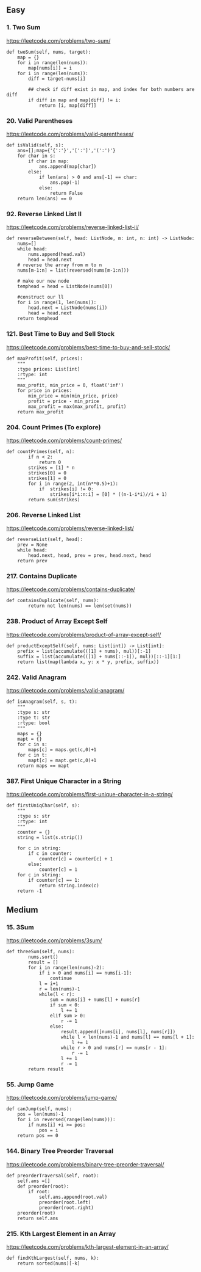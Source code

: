 ## Easy

### 1. Two Sum

https://leetcode.com/problems/two-sum/

```
def twoSum(self, nums, target):
    map = {}
    for i in range(len(nums)):
        map[nums[i]] = i
    for i in range(len(nums)):
        diff = target-nums[i]

        ## check if diff exist in map, and index for both numbers are diff
        if diff in map and map[diff] != i:
            return [i, map[diff]]
```

### 20. Valid Parentheses

https://leetcode.com/problems/valid-parentheses/

```
def isValid(self, s):
    ans=[];map={'{':'}','[':']','(':')'}
    for char in s:
        if char in map:
            ans.append(map[char])
        else:
            if len(ans) > 0 and ans[-1] == char:
                ans.pop(-1)
            else:
                return False
    return len(ans) == 0
```

### 92. Reverse Linked List II

https://leetcode.com/problems/reverse-linked-list-ii/

```
def reverseBetween(self, head: ListNode, m: int, n: int) -> ListNode:
    nums=[]
    while head:
        nums.append(head.val)
        head = head.next
    # reverse the array from m to n
    nums[m-1:n] = list(reversed(nums[m-1:n]))

    # make our new node
    temphead = head = ListNode(nums[0])

    #construct our ll
    for i in range(1, len(nums)):
        head.next = ListNode(nums[i])
        head = head.next
    return temphead
```

### 121. Best Time to Buy and Sell Stock

https://leetcode.com/problems/best-time-to-buy-and-sell-stock/

```
def maxProfit(self, prices):
    """
    :type prices: List[int]
    :rtype: int
    """
    max_profit, min_price = 0, float('inf')
    for price in prices:
        min_price = min(min_price, price)
        profit = price - min_price
        max_profit = max(max_profit, profit)
    return max_profit
```

### 204. Count Primes (To explore)

https://leetcode.com/problems/count-primes/

```
def countPrimes(self, n):
        if n < 2:
            return 0
        strikes = [1] * n
        strikes[0] = 0
        strikes[1] = 0
        for i in range(2, int(n**0.5)+1):
            if  strikes[i] != 0:
                strikes[i*i:n:i] = [0] * ((n-1-i*i)//i + 1)
        return sum(strikes)
```

### 206. Reverse Linked List

https://leetcode.com/problems/reverse-linked-list/

```
def reverseList(self, head):
    prev = None
    while head:
        head.next, head, prev = prev, head.next, head
    return prev
```

### 217. Contains Duplicate

https://leetcode.com/problems/contains-duplicate/

```
def containsDuplicate(self, nums):
        return not len(nums) == len(set(nums))
```

### 238. Product of Array Except Self

https://leetcode.com/problems/product-of-array-except-self/

```
def productExceptSelf(self, nums: List[int]) -> List[int]:
    prefix = list(accumulate(([1] + nums), mul))[:-1]
    suffix = list(accumulate(([1] + nums[::-1]), mul))[::-1][1:]
    return list(map(lambda x, y: x * y, prefix, suffix))
```

### 242. Valid Anagram

https://leetcode.com/problems/valid-anagram/

```
def isAnagram(self, s, t):
    """
    :type s: str
    :type t: str
    :rtype: bool
    """
    maps = {}
    mapt = {}
    for c in s:
        maps[c] = maps.get(c,0)+1
    for c in t:
        mapt[c] = mapt.get(c,0)+1
    return maps == mapt
```

### 387. First Unique Character in a String

https://leetcode.com/problems/first-unique-character-in-a-string/

```
def firstUniqChar(self, s):
    """
    :type s: str
    :rtype: int
    """
    counter = {}
    string = list(s.strip())

    for c in string:
        if c in counter:
            counter[c] = counter[c] + 1
        else:
            counter[c] = 1
    for c in string:
        if counter[c] == 1:
            return string.index(c)
    return -1
```

## Medium

### 15. 3Sum

https://leetcode.com/problems/3sum/

```
def threeSum(self, nums):
        nums.sort()
        result = []
        for i in range(len(nums)-2):
            if i > 0 and nums[i] == nums[i-1]:
                continue
            l = i+1
            r = len(nums)-1
            while(l < r):
                sum = nums[i] + nums[l] + nums[r]
                if sum < 0:
                    l += 1
                elif sum > 0:
                    r -= 1
                else:
                    result.append([nums[i], nums[l], nums[r]])
                    while l < len(nums)-1 and nums[l] == nums[l + 1]:
                        l += 1
                    while r > 0 and nums[r] == nums[r - 1]:
                        r -= 1
                    l += 1
                    r -= 1
        return result
```

### 55. Jump Game

https://leetcode.com/problems/jump-game/

```
def canJump(self, nums):
    pos = len(nums)-1
    for i in reversed(range(len(nums))):
        if nums[i] +i >= pos:
            pos = i
    return pos == 0
```

### 144. Binary Tree Preorder Traversal

https://leetcode.com/problems/binary-tree-preorder-traversal/

```
def preorderTraversal(self, root):
    self.ans =[]
    def preorder(root):
        if root:
            self.ans.append(root.val)
            preorder(root.left)
            preorder(root.right)
    preorder(root)
    return self.ans
```

### 215. Kth Largest Element in an Array

https://leetcode.com/problems/kth-largest-element-in-an-array/

```
def findKthLargest(self, nums, k):
    return sorted(nums)[-k]
```
